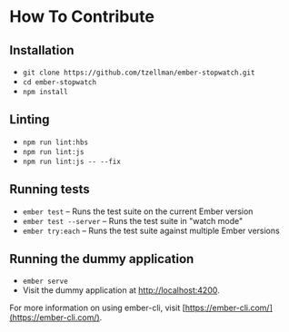 # How To Contribute

## Installation

-   `git clone https://github.com/tzellman/ember-stopwatch.git`
-   `cd ember-stopwatch`
-   `npm install`

## Linting

-   `npm run lint:hbs`
-   `npm run lint:js`
-   `npm run lint:js -- --fix`

## Running tests

-   `ember test` – Runs the test suite on the current Ember version
-   `ember test --server` – Runs the test suite in "watch mode"
-   `ember try:each` – Runs the test suite against multiple Ember versions

## Running the dummy application

-   `ember serve`
-   Visit the dummy application at [http://localhost:4200](http://localhost:4200).

For more information on using ember-cli, visit [https://ember-cli.com/](https://ember-cli.com/).
